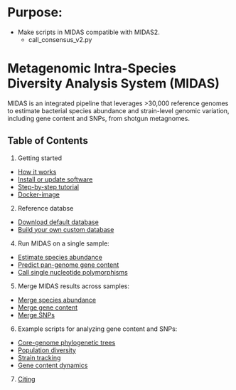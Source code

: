 # Purpose:
- Make scripts in MIDAS compatible with MIDAS2.
    - call_consensus_v2.py

# Metagenomic Intra-Species Diversity Analysis System (MIDAS)

MIDAS is an integrated pipeline that leverages >30,000 reference genomes to estimate bacterial species abundance and strain-level genomic variation, including gene content and SNPs, from shotgun metagnomes. 

## Table of Contents
1. Getting started
 * [How it works](docs/overview.md)  
 * [Install or update software](docs/install.md)  
 * [Step-by-step tutorial](docs/tutorial.md)  
 * [Docker-image](https://github.com/FredHutch/docker-midas)  
2. Reference databse 
 * [Download default database](docs/ref_db.md)  
 * [Build your own custom database](docs/build_db.md)
4. Run MIDAS on a single sample:
 * [Estimate species abundance](docs/species.md)
 * [Predict pan-genome gene content](docs/cnvs.md)
 * [Call single nucleotide polymorphisms](docs/snvs.md)
5. Merge MIDAS results across samples:
 * [Merge species abundance](docs/merge_species.md)  
 * [Merge gene content](docs/merge_cnvs.md)
 * [Merge SNPs](docs/merge_snvs.md)
6. Example scripts for analyzing gene content and SNPs:
 * [Core-genome phylogenetic trees](docs/snp_trees.md)
 * [Population diversity](docs/snp_diversity.md)
 * [Strain tracking](docs/strain_tracking.md)      
 * [Gene content dynamics](docs/compare_genes.md)
7. [Citing](docs/citing.md)
